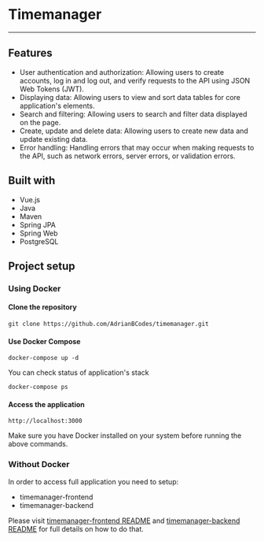 # Timemanager

-------------

## Features

- User authentication and authorization: Allowing users to create accounts, log in and log out, and verify requests to the API using JSON Web Tokens (JWT).
- Displaying data: Allowing users to view and sort data tables for core application's elements.
- Search and filtering: Allowing users to search and filter data displayed on the page.
- Create, update and delete data: Allowing users to create new data and update existing data.
- Error handling: Handling errors that may occur when making requests to the API, such as network errors, server errors, or validation errors.

## Built with

- Vue.js
- Java
- Maven
- Spring JPA
- Spring Web
- PostgreSQL

## Project setup

### Using Docker

#### Clone the repository
```console
git clone https://github.com/AdrianBCodes/timemanager.git
```

#### Use Docker Compose
```console
docker-compose up -d
```

You can check status of application's stack
```console
docker-compose ps
```

#### Access the application
```console
http://localhost:3000
```

Make sure you have Docker installed on your system before running the above commands.

### Without Docker

In order to access full application you need to setup:
- timemanager-frontend
- timemanager-backend

Please visit [timemanager-frontend README](https://github.com/AdrianBCodes/timemanager/blob/master/timemanager-frontend/README.md) and [timemanager-backend README](https://github.com/AdrianBCodes/timemanager/blob/master/timemanager-backend/README.md) for full details on how to do that.